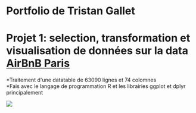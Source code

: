 # Portfolio de Tristan Gallet

# **Projet 1**: selection, transformation et visualisation de données sur la data [AirBnB Paris](http://insideairbnb.com/)

*Traitement d'une datatable de 63090 lignes et 74 colomnes  
*Fais avec le langage de programmation R et les librairies ggplot et dplyr principalement

![](https://github.com/Tristan-Gallet/Tristan_Gallet/blob/main/plot1.png)
